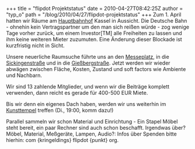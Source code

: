 +++
title = "flipdot Projektstatus"
date = 2010-04-27T08:42:25Z
author = "typ_o"
path = "/blog/2010/04/27/flipdot-projektstatus"
+++
Zum 1. April hatten wir Räume am
[Hauptbahnhof](http://flipdot.org/wiki/index.php?title=Raumsuche/G%C3%BCterabfertigung)
Kassel in Aussicht. Die Deutsche Bahn - ohnehin kein Vertragspartner um
den man sich reißen würde - zog wenige Tage vorher zurück, um einem
Investor\[TM\] alle Freiheiten zu lassen und ihm keine weiteren Mieter
zuzumuten. Eine Änderung dieser Blockade ist kurzfristig nicht in
Sicht.

Unsere neuerliche Raumsuche führte uns an den
[Messeplatz](http://flipdot.org/wiki/index.php?title=Raumsuche/Messeplatz),
in die
[Sickingenstraße](http://flipdot.org/wiki/index.php?title=Raumsuche/Sickingenstrasse)
und in die
[Gießbergstraße](http://flipdot.org/wiki/index.php?title=Raumsuche/Gie%C3%9Fbergstra%C3%9Fe).
Jetzt werden wir wieder abwägen zwischen Fläche, Kosten, Zustand und
soft factors wie Ambiente und Nachbarn.

Wir sind 13 zahlende Mitglieder, und wenn wir die Beiträge komplett
verwenden, dann reicht es gerade für 400-500 EUR Miete.

Bis wir denn ein eigenes Dach haben, werden wir uns weiterhin im
[Kunsttempel](http://flipdot.org/blog/index.php?/archives/47-Ab-jetzt-immer-Dienstags.html)
treffen (Di., 19:00, komm dazu\!)

Parallel sammeln wir schon Material und Einrichtung - Ein Stapel Möbel
steht bereit, ein paar Rechner sind auch schon beschafft. Irgendwas
über? Möbel, Material, Meßgeräte, Lampen, Audio?: Infos über Spenden
bitte hierhin: com {kringeldings} flipdot {punkt} org.
